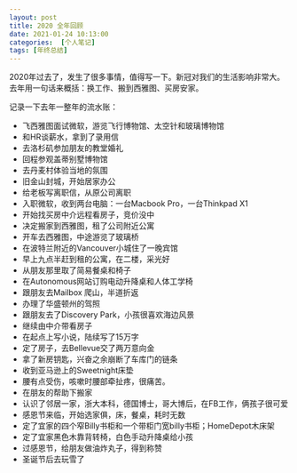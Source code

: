 ```yaml
---
layout: post
title: 2020 全年回顾
date: 2021-01-24 10:13:00
categories:  [个人笔记]
tags: [年终总结]
---
```


2020年过去了，发生了很多事情，值得写一下。新冠对我们的生活影响非常大。去年用一句话来概括：换工作、搬到西雅图、买房安家。
<!-- more -->
记录一下去年一整年的流水账：
- 飞西雅图面试微软，游览飞行博物馆、太空针和玻璃博物馆
- 和HR谈薪水，拿到了录用信
- 去洛杉矶参加朋友的教堂婚礼
- 回程参观盖蒂别墅博物馆
- 去丹麦村体验当地的氛围
- 旧金山封城，开始居家办公
- 给老板写离职信，从原公司离职
- 入职微软，收到两台电脑：一台Macbook Pro，一台Thinkpad X1
- 开始找买房中介远程看房子，竞价没中
- 决定搬家到西雅图，租了公司附近公寓
- 开车去西雅图，中途游览了玻璃桥
- 在波特兰附近的Vancouver小城住了一晚宾馆
- 早上九点半赶到租的公寓，在二楼，采光好
- 从朋友那里取了简易餐桌和椅子
- 在Autonomous网站订购电动升降桌和人体工学椅
- 跟朋友去Mailbox 爬山，半道折返
- 办理了华盛顿州的驾照
- 跟朋友去了Discovery Park，小孩很喜欢海边风景
- 继续由中介带看房子
- 在起点上写小说，陆续写了15万字
- 定了房子，去Bellevue交了两万意向金
- 拿了新房钥匙，兴奋之余崩断了车库门的链条
- 收到亚马逊上的Sweetnight床垫
- 腰有点受伤，咳嗽时腰部牵扯疼，很痛苦。
- 在朋友的帮助下搬家
- 认识了邻居一家，浙大本科，德国博士，哥大博后，在FB工作，俩孩子很可爱
- 感恩节来临，开始选家俱，床，餐桌，耗时无数
- 定了宜家的四个窄Billy书柜和一个带柜门宽billy书柜；HomeDepot木床架
- 定了宜家黑色木靠背转椅，白色手动升降桌给小孩
- 过感恩节，给朋友做油炸丸子，得到称赞
- 圣诞节后去玩雪了






